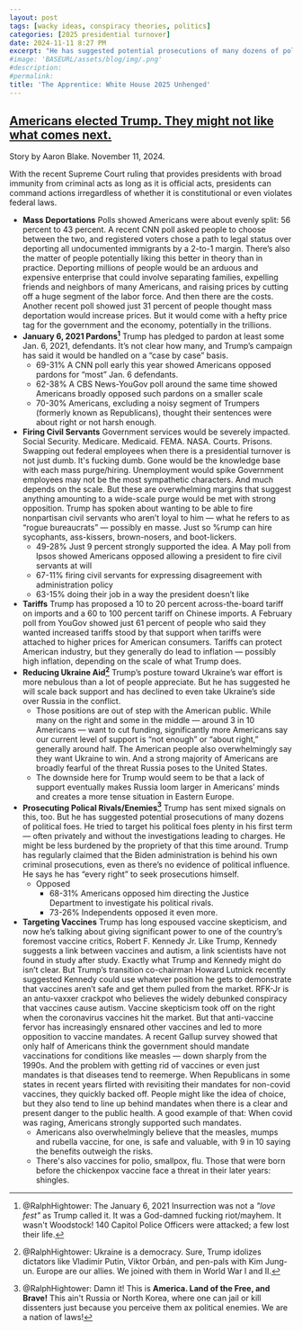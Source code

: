 ```yaml
---
layout: post
tags: [wacky ideas, conspiracy theories, politics]
categories: [2025 presidential turnover]
date: 2024-11-11 8:27 PM
excerpt: "He has suggested potential prosecutions of many dozens of political foes. He tried to target his political foes plenty in his first term — often privately and without the investigations leading to charges. He might be less burdened by the propriety of that this time around. Trump has regularly claimed that the Biden administration is behind his own criminal prosecutions, even as there’s no evidence of political influence. He says he has “every right” to seek prosecutions himself."
#image: 'BASEURL/assets/blog/img/.png'
#description:
#permalink:
title: 'The Apprentice: White House 2025 Unhenged'
---
```



## [Americans elected Trump. They might not like what comes next.](https://www.washingtonpost.com/politics/2024/11/11/americans-elected-trump-they-might-not-like-what-comes-next/)

Story by Aaron Blake. November 11, 2024.

With the recent Supreme Court ruling that provides presidents with broad immunity from criminal acts as long as it is official acts, presidents can command actions irregardless of whether it is constitutional or even violates federal laws.

- **Mass Deportations** Polls showed Americans were about evenly split: 56 percent to 43 percent. A recent CNN poll asked people to choose between the two, and registered voters chose a path to legal status over deporting all undocumented immigrants by a 2-to-1 margin. There’s also the matter of people potentially liking this better in theory than in practice. Deporting millions of people would be an arduous and expensive enterprise that could involve separating families, expelling friends and neighbors of many Americans, and raising prices by cutting off a huge segment of the labor force. And then there are the costs. Another recent poll showed just 31 percent of people thought mass deportation would increase prices. But it would come with a hefty price tag for the government and the economy, potentially in the trillions.
- **January 6, 2021 Pardons[^21]** Trump has pledged to pardon at least some Jan. 6, 2021, defendants. It’s not clear how many, and Trump’s campaign has said it would be handled on a “case by case” basis. 
    - 69-31% A CNN poll early this year showed Americans opposed pardons for “most” Jan. 6 defendants. 
    - 62-38% A CBS News-YouGov poll around the same time showed Americans broadly opposed such pardons on a smaller scale
    - 70-30% Americans, excluding a noisy segment of Trumpers (formerly known as Republicans), thought their sentences were about right or not harsh enough.
- **Firing Civil Servants** Government services would be severely impacted. Social Security. Medicare. Medicaid. FEMA. NASA. Courts. Prisons. Swapping out federal employees when there is a presidential turnover is not just dumb. It's fucking dumb. Gone would be the knowledge base with each mass purge/hiring. Unemployment would spike
Government employees may not be the most sympathetic characters. And much depends on the scale. But these are overwhelming margins that suggest anything amounting to a wide-scale purge would be met with strong opposition. Trump has spoken about wanting to be able to fire nonpartisan civil servants who aren’t loyal to him — what he refers to as “rogue bureaucrats” — possibly en masse. Just so %rump can hire sycophants, ass-kissers, brown-nosers, and boot-lickers.
    - 49-28% Just 9 percent strongly supported the idea. A May poll from Ipsos showed Americans opposed allowing a president to fire civil servants at will
    - 67-11% firing civil servants for expressing disagreement with administration policy 
    - 63-15% doing their job in a way the president doesn’t like
- **Tariffs** Trump has proposed a 10 to 20 percent across-the-board tariff on imports and a 60 to 100 percent tariff on Chinese imports. A February poll from YouGov showed just 61 percent of people who said they wanted increased tariffs stood by that support when tariffs were attached to higher prices for American consumers. Tariffs can protect American industry, but they generally do lead to inflation — possibly high inflation, depending on the scale of what Trump does.
- **Reducing Ukraine Aid[^51]** Trump’s posture toward Ukraine’s war effort is more nebulous than a lot of people appreciate. But he has suggested he will scale back support and has declined to even take Ukraine’s side over Russia in the conflict.
    - Those positions are out of step with the American public. While many on the right and some in the middle — around 3 in 10 Americans — want to cut funding, significantly more Americans say our current level of support is “not enough” or “about right,” generally around half. The American people also overwhelmingly say they want Ukraine to win. And a strong majority of Americans are broadly fearful of the threat Russia poses to the United States.
    - The downside here for Trump would seem to be that a lack of support eventually makes Russia loom larger in Americans’ minds and creates a more tense situation in Eastern Europe.
- **Prosecuting Polical Rivals/Enemies[^61]** Trump has sent mixed signals on this, too. But he has suggested potential prosecutions of many dozens of political foes. He tried to target his political foes plenty in his first term — often privately and without the investigations leading to charges. He might be less burdened by the propriety of that this time around. Trump has regularly claimed that the Biden administration is behind his own criminal prosecutions, even as there’s no evidence of political influence. He says he has “every right” to seek prosecutions himself.
    - Opposed
        - 68-31% Americans opposed him directing the Justice Department to investigate his political rivals. 
        - 73-26% Independents opposed it even more.
- **Targeting Vaccines** Trump has long espoused vaccine skepticism, and now he’s talking about giving significant power to one of the country’s foremost vaccine critics, Robert F. Kennedy Jr. Like Trump, Kennedy suggests a link between vaccines and autism, a link scientists have not found in study after study. Exactly what Trump and Kennedy might do isn’t clear. But Trump’s transition co-chairman Howard Lutnick recently suggested Kennedy could use whatever position he gets to demonstrate that vaccines aren’t safe and get them pulled from the market. RFK-Jr is an antu-vaxxer crackpot who believes the widely debunked conspiracy that vaccines cause autism. Vaccine skepticism took off on the right when the coronavirus vaccines hit the market. But that anti-vaccine fervor has increasingly ensnared other vaccines and led to more opposition to vaccine mandates. A recent Gallup survey showed that only half of Americans think the government should mandate vaccinations for conditions like measles — down sharply from the 1990s. And the problem with getting rid of vaccines or even just mandates is that diseases tend to reemerge. When Republicans in some states in recent years flirted with revisiting their mandates for non-covid vaccines, they quickly backed off. People might like the idea of choice, but they also tend to line up behind mandates when there is a clear and present danger to the public health. A good example of that: When covid was raging, Americans strongly supported such mandates.
    - Americans also overwhelmingly believe that the measles, mumps and rubella vaccine, for one, is safe and valuable, with 9 in 10 saying the benefits outweigh the risks.
    - There's also vaccines for polio, smallpox, flu. Those that were born before the chickenpox vaccine face a threat in their later years: shingles. 

[^21]: @RalphHightower: The January 6, 2021 Insurrection was not a *"love fest"* as Trump called it. It was a God-damned fucking riot/mayhem. It wasn't Woodstock! 140 Capitol Police Officers were attacked; a few lost their life.

[^51]: @RalphHightower: Ukraine is a democracy. Sure, Trump idolizes dictators like Vladimir Putin, Viktor Orbán, and pen-pals with Kim Jung-un. Europe are our allies. We joined with them in World War I and II.

[^61]: @RalphHightower: Damn it! This is **America. Land of the Free, and Brave!** This ain't Russia or North Korea, where one can jail or kill dissenters just because you perceive them ax political enemies. We are a nation of laws!
